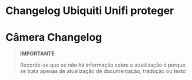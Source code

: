 # Changelog Ubiquiti Unifi proteger

# Câmera Changelog

>**IMPORTANTE**
>
>Recorde-se que se não há informação sobre a atualização é porque se trata apenas de atualização de documentação, tradução ou texto
